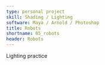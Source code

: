 ```yaml
---
type: personal project
skill: Shading / Lighting
software: Maya / Arnold / Photoshop
title: Robots
shortname: 05_robots
header: Robots
---
```


Lighting practice